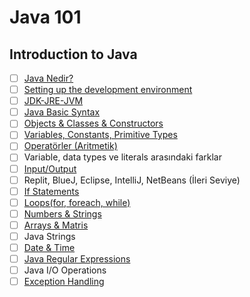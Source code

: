 # Java 101

## Introduction to Java

- [ ] [Java Nedir?](what-is-java/)
- [ ] [Setting up the development environment](setting-up-development-env/)
- [ ] [JDK-JRE-JVM](JDK-JRE-JVM/)
- [ ] [Java Basic Syntax](java-basic-syntax/)
- [ ] [Objects & Classes & Constructors](objects-classes-constructors/)
- [ ] [Variables, Constants, Primitive Types](variables-constants-primitive-types/)
- [ ] [Operatörler (Aritmetik)](operatorler/)
- [ ] Variable, data types ve literals arasındaki farklar
- [ ] [Input/Output](input-output-classes/)
- [ ] Replit, BlueJ, Eclipse, IntelliJ, NetBeans (İleri Seviye)
- [ ] [If Statements](if-statements/)
- [ ] [Loops(for, foreach, while)](loops/)
- [ ] [Numbers & Strings](numbers-strings/)
- [ ] [Arrays & Matris](arrays-matris/)
- [ ] Java Strings
- [ ] [Date & Time](date-time/)
- [ ] [Java Regular Expressions](regex/)
- [ ] Java I/O Operations
- [ ] [Exception Handling](exception-handling/)